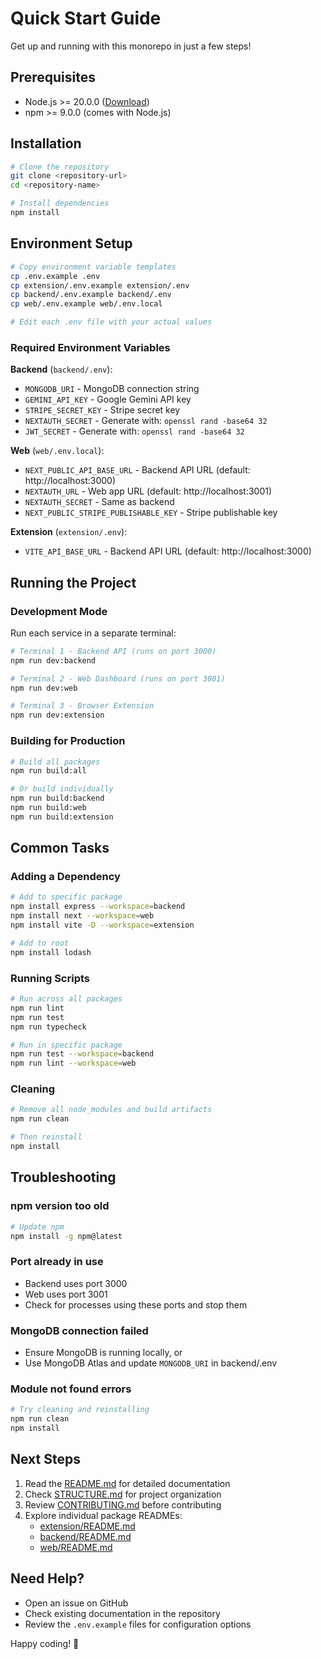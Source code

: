 # Quick Start Guide

Get up and running with this monorepo in just a few steps!

## Prerequisites

- Node.js >= 20.0.0 ([Download](https://nodejs.org/))
- npm >= 9.0.0 (comes with Node.js)

## Installation

```bash
# Clone the repository
git clone <repository-url>
cd <repository-name>

# Install dependencies
npm install
```

## Environment Setup

```bash
# Copy environment variable templates
cp .env.example .env
cp extension/.env.example extension/.env
cp backend/.env.example backend/.env
cp web/.env.example web/.env.local

# Edit each .env file with your actual values
```

### Required Environment Variables

**Backend** (`backend/.env`):
- `MONGODB_URI` - MongoDB connection string
- `GEMINI_API_KEY` - Google Gemini API key
- `STRIPE_SECRET_KEY` - Stripe secret key
- `NEXTAUTH_SECRET` - Generate with: `openssl rand -base64 32`
- `JWT_SECRET` - Generate with: `openssl rand -base64 32`

**Web** (`web/.env.local`):
- `NEXT_PUBLIC_API_BASE_URL` - Backend API URL (default: http://localhost:3000)
- `NEXTAUTH_URL` - Web app URL (default: http://localhost:3001)
- `NEXTAUTH_SECRET` - Same as backend
- `NEXT_PUBLIC_STRIPE_PUBLISHABLE_KEY` - Stripe publishable key

**Extension** (`extension/.env`):
- `VITE_API_BASE_URL` - Backend API URL (default: http://localhost:3000)

## Running the Project

### Development Mode

Run each service in a separate terminal:

```bash
# Terminal 1 - Backend API (runs on port 3000)
npm run dev:backend

# Terminal 2 - Web Dashboard (runs on port 3001)
npm run dev:web

# Terminal 3 - Browser Extension
npm run dev:extension
```

### Building for Production

```bash
# Build all packages
npm run build:all

# Or build individually
npm run build:backend
npm run build:web
npm run build:extension
```

## Common Tasks

### Adding a Dependency

```bash
# Add to specific package
npm install express --workspace=backend
npm install next --workspace=web
npm install vite -D --workspace=extension

# Add to root
npm install lodash
```

### Running Scripts

```bash
# Run across all packages
npm run lint
npm run test
npm run typecheck

# Run in specific package
npm run test --workspace=backend
npm run lint --workspace=web
```

### Cleaning

```bash
# Remove all node_modules and build artifacts
npm run clean

# Then reinstall
npm install
```

## Troubleshooting

### npm version too old
```bash
# Update npm
npm install -g npm@latest
```

### Port already in use
- Backend uses port 3000
- Web uses port 3001
- Check for processes using these ports and stop them

### MongoDB connection failed
- Ensure MongoDB is running locally, or
- Use MongoDB Atlas and update `MONGODB_URI` in backend/.env

### Module not found errors
```bash
# Try cleaning and reinstalling
npm run clean
npm install
```

## Next Steps

1. Read the [README.md](./README.md) for detailed documentation
2. Check [STRUCTURE.md](./STRUCTURE.md) for project organization
3. Review [CONTRIBUTING.md](./CONTRIBUTING.md) before contributing
4. Explore individual package READMEs:
   - [extension/README.md](./extension/README.md)
   - [backend/README.md](./backend/README.md)
   - [web/README.md](./web/README.md)

## Need Help?

- Open an issue on GitHub
- Check existing documentation in the repository
- Review the `.env.example` files for configuration options

Happy coding! 🚀
